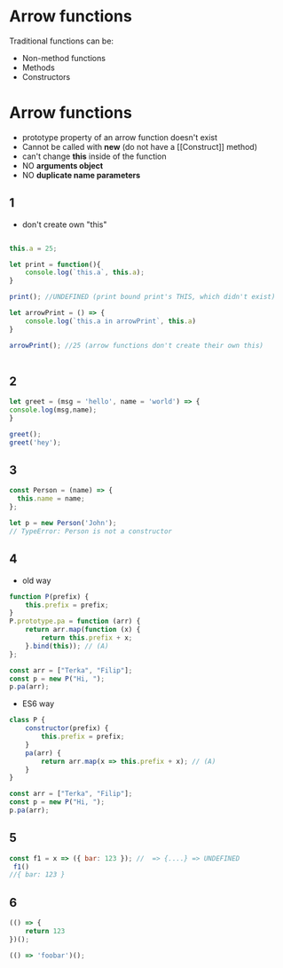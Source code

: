 # Arrow functions 

Traditional functions can be:

* Non-method functions
* Methods
* Constructors

# Arrow functions
* prototype property of an arrow function doesn't exist
* Cannot be called with **new** (do not have a [[Construct]] method) 
* can't change **this** inside of the function
* NO **arguments object** 
* NO **duplicate name parameters**

## 1
* don't create own "this"
```javascript

this.a = 25;

let print = function(){
    console.log(`this.a`, this.a);
}

print(); //UNDEFINED (print bound print's THIS, which didn't exist)

let arrowPrint = () => {
    console.log(`this.a in arrowPrint`, this.a)
}

arrowPrint(); //25 (arrow functions don't create their own this)
    
```


## 2
```javascript
let greet = (msg = 'hello', name = 'world') => {
console.log(msg,name);
}

greet();
greet('hey');
```
## 3
```javascript
const Person = (name) => {
  this.name = name;
};

let p = new Person('John');
// TypeError: Person is not a constructor
```


## 4
* old way
```javascript
function P(prefix) {
    this.prefix = prefix;
}
P.prototype.pa = function (arr) {
    return arr.map(function (x) {
        return this.prefix + x;
    }.bind(this)); // (A)
};

const arr = ["Terka", "Filip"];
const p = new P("Hi, ");
p.pa(arr);

```

* ES6 way
```javascript
class P {
    constructor(prefix) {
        this.prefix = prefix;
    }
    pa(arr) {
        return arr.map(x => this.prefix + x); // (A)
    }
}

const arr = ["Terka", "Filip"];
const p = new P("Hi, ");
p.pa(arr);
```


## 5
```javascript
const f1 = x => ({ bar: 123 }); //  => {....} => UNDEFINED
 f1()
//{ bar: 123 }
```



## 6
```javascript
(() => {
    return 123
})();

(() => 'foobar')();
```
